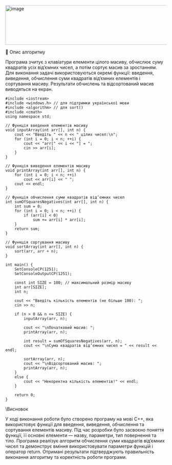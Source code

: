 <img width="562" height="123" alt="image" src="https://github.com/user-attachments/assets/e8983e3e-5e9e-4cb4-9a07-e6eb5d14be5a" />

🧩 Опис алгоритму

Програма зчитує з клавіатури елементи цілого масиву, обчислює суму квадратів усіх від’ємних чисел, а потім сортує масив за зростанням.
Для виконання задачі використовуються окремі функції: введення, виведення, обчислення суми квадратів від’ємних елементів і сортування масиву. Результати обчислень та відсортований масив виводяться на екран.

```
#include <iostream>
#include <windows.h> // для підтримки української мови
#include <algorithm> // для sort()
#include <cmath>
using namespace std;

// Функція введення елементів масиву
void inputArray(int arr[], int n) {
    cout << "Введіть " << n << " цілих чисел:\n";
    for (int i = 0; i < n; ++i) {
        cout << "arr[" << i << "] = ";
        cin >> arr[i];
    }
}

// Функція виведення елементів масиву
void printArray(int arr[], int n) {
    for (int i = 0; i < n; ++i)
        cout << arr[i] << " ";
    cout << endl;
}

// Функція обчислення суми квадратів від’ємних чисел
int sumOfSquaresNegatives(int arr[], int n) {
    int sum = 0;
    for (int i = 0; i < n; ++i) {
        if (arr[i] < 0)
            sum += arr[i] * arr[i];
    }
    return sum;
}

// Функція сортування масиву
void sortArray(int arr[], int n) {
    sort(arr, arr + n);
}

int main() {
    SetConsoleCP(1251);
    SetConsoleOutputCP(1251);

    const int SIZE = 100; // максимальний розмір масиву
    int arr[SIZE];
    int n;

    cout << "Введіть кількість елементів (не більше 100): ";
    cin >> n;

    if (n > 0 && n <= SIZE) {
        inputArray(arr, n);

        cout << "\nПочатковий масив: ";
        printArray(arr, n);

        int result = sumOfSquaresNegatives(arr, n);
        cout << "\nСума квадратів від’ємних чисел = " << result << endl;

        sortArray(arr, n);
        cout << "\nВідсортований масив: ";
        printArray(arr, n);
    }
    else {
        cout << "Некоректна кількість елементів!" << endl;
    }

    return 0;
}
```
\\Висновок

У ході виконання роботи було створено програму на мові C++, яка використовує функції для введення, виведення, обчислення та сортування елементів масиву.
Під час розробки було засвоєно поняття функції, її основні елементи — назву, параметри, тип повернення та тіло.
Програма реалізує алгоритм обчислення суми квадратів від’ємних чисел та демонструє вміння використовувати параметри функцій і оператор return.
Отримані результати підтверджують правильність виконання алгоритму та коректність роботи програми.
